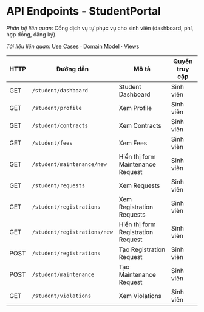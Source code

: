 # API Endpoints - StudentPortal

*Phân hệ liên quan*: Cổng dịch vụ tự phục vụ cho sinh viên (dashboard, phí, hợp đồng, đăng ký).

*Tài liệu liên quan*: [Use Cases](../../Domain/StudentPortal/UseCases.md) · [Domain Model](../../Domain/StudentPortal/DomainModel.mmd) · [Views](../../Domain/StudentPortal/Views.md)

| HTTP | Đường dẫn | Mô tả | Quyền truy cập |
| --- | --- | --- | --- |
| GET | `/student/dashboard` | Student Dashboard | Sinh viên |
| GET | `/student/profile` | Xem Profile | Sinh viên |
| GET | `/student/contracts` | Xem Contracts | Sinh viên |
| GET | `/student/fees` | Xem Fees | Sinh viên |
| GET | `/student/maintenance/new` | Hiển thị form Maintenance Request | Sinh viên |
| GET | `/student/requests` | Xem Requests | Sinh viên |
| GET | `/student/registrations` | Xem Registration Requests | Sinh viên |
| GET | `/student/registrations/new` | Hiển thị form Registration Request | Sinh viên |
| POST | `/student/registrations` | Tạo Registration Request | Sinh viên |
| POST | `/student/maintenance` | Tạo Maintenance Request | Sinh viên |
| GET | `/student/violations` | Xem Violations | Sinh viên |

